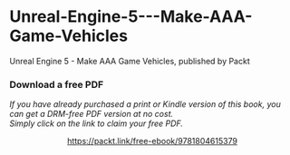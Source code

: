 # Unreal-Engine-5---Make-AAA-Game-Vehicles
Unreal Engine 5 - Make AAA Game Vehicles, published by Packt
### Download a free PDF

 <i>If you have already purchased a print or Kindle version of this book, you can get a DRM-free PDF version at no cost.<br>Simply click on the link to claim your free PDF.</i>
<p align="center"> <a href="https://packt.link/free-ebook/9781804615379">https://packt.link/free-ebook/9781804615379 </a> </p>
